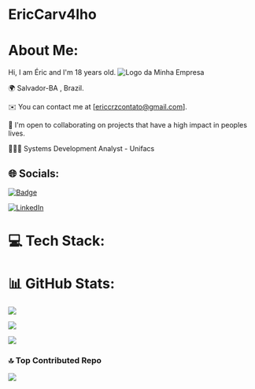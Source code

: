 # EricCarv4lho





#  About Me:
Hi, I am Éric and I'm 18 years old. ![Logo da Minha Empresa](https://camo.githubusercontent.com/309bd6e8144071d8dd68dc1205c4862c18a1d2ba09f384a2087752ca8feb4ec0/68747470733a2f2f696e7374617a6f69642e636f6d2f77702d636f6e74656e742f75706c6f6164732f323032322f30322f636f64696e672d696d6167652e706e67)

🌍 Salvador-BA , Brazil.

✉️ You can contact me at [ericcrzcontato@gmail.com].

🤝 I'm open to collaborating on projects that have a high impact in peoples lives.

👨🏽‍💻 Systems Development Analyst - Unifacs



## 🌐 Socials:


[![Badge](https://img.shields.io/badge/-Portfolio-%237159c?style=for-the-badge&logo=)](https://ericcarvalhoportfolio.netlify.app/)

[![LinkedIn](https://img.shields.io/badge/LinkedIn-0077B5?style=for-the-badge&logo=linkedin&logoColor=white)](https://www.linkedin.com/in/ericcarvalho/)







# 💻 Tech Stack:




# 📊 GitHub Stats:
![](https://github-readme-stats.vercel.app/api?username=EricCarv4lho&theme=tokyonight&hide_border=false&include_all_commits=false&count_private=false)

![](https://github-readme-streak-stats.herokuapp.com/?user=EricCarv4lho&theme=tokyonight&hide_border=false)

![](https://github-readme-stats.vercel.app/api/top-langs/?username=EricCarv4lho&theme=tokyonight&hide_border=false&include_all_commits=false&count_private=false&layout=compact)



### 🔝 Top Contributed Repo
![](https://github-contributor-stats.vercel.app/api?username=EricCarv4lho&limit=5&theme=tokyonight&combine_all_yearly_contributions=true)





